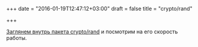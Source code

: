 +++
date = "2016-01-19T12:47:12+03:00"
draft = false
title = "crypto/rand"

+++

<p><a href="http://blog.sgmansfield.com/2016/01/locking-in-crypto-rand/">Заглянем внутрь пакета&nbsp;crypto/rand</a>&nbsp;и посмотрим на его скорость работы.</p>

